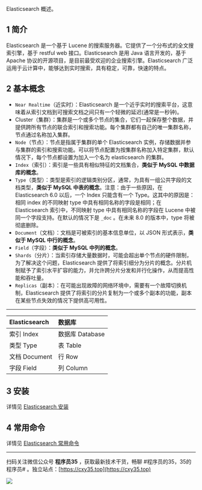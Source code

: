 Elasticsearch 概述。
<!-- more -->

## 1 简介

Elasticsearch 是一个基于 Lucene 的搜索服务器。它提供了一个分布式的全文搜索引擎，基于 restful web 接口。Elasticsearch 是用 Java 语言开发的，基于 Apache 协议的开源项目，是目前最受欢迎的企业搜索引擎。Elasticsearch 广泛运用于云计算中，能够达到实时搜索，具有稳定，可靠，快速的特点。

## 2 基本概念

- `Near Realtime`（近实时）：Elasticsearch 是一个近乎实时的搜索平台，这意味着从索引文档到可搜索文档之间只有一个轻微的延迟(通常是一秒钟)。
- Cluster（集群）：集群是一个或多个节点的集合，它们一起保存整个数据，并提供跨所有节点的联合索引和搜索功能。每个集群都有自己的唯一集群名称，节点通过名称加入集群。
- `Node`（节点）：节点是指属于集群的单个 Elasticsearch 实例，存储数据并参与集群的索引和搜索功能。可以将节点配置为按集群名称加入特定集群，默认情况下，每个节点都设置为加入一个名为 elasticsearch 的集群。
- `Index`（索引）：索引是一些具有相似特征的文档集合，**类似于 MySQL 中数据库的概念**。
- `Type`（类型）：类型是索引的逻辑类别分区，通常，为具有一组公共字段的文档类型，**类似于 MySQL 中表的概念**。注意：由于一些原因，在 Elasticsearch 6.0 以后，一个 Index 只能含有一个 Type。这其中的原因是：相同 index 的不同映射 type 中具有相同名称的字段是相同；在 Elasticsearch 索引中，不同映射 type 中具有相同名称的字段在 Lucene 中被同一个字段支持。在默认的情况下是 `_doc` 。在未来 8.0 的版本中，type 将被彻底删除。
- `Document`（文档）：文档是可被索引的基本信息单位，以 JSON 形式表示，**类似于 MySQL 中行的概念**。
- `Field`（字段）：**类似于 MySQL 中列的概念**。
- `Shards`（分片）：当索引存储大量数据时，可能会超出单个节点的硬件限制，为了解决这个问题，Elasticsearch 提供了将索引细分为分片的概念。分片机制赋予了索引水平扩容的能力，并允许跨分片分发和并行化操作，从而提高性能和吞吐量。
- `Replicas`（副本）：在可能出现故障的网络环境中，需要有一个故障切换机制，Elasticsearch 提供了将索引的分片复制为一个或多个副本的功能，副本在某些节点失效的情况下提供高可用性。

---

|Elasticsearch|数据库|
|:-|:-|
|索引 Index|数据库 Database|
|类型 Type|表 Table|
|文档 Document|行 Row|
|字段 Field|列 Column|

## 3 安装

详情见 [Elasticsearch 安装](https://www.cxy35.top/#/docs/elastic/elasticsearch-install)

## 4 常用命令

详情见 [Elasticsearch 常用命令](https://www.cxy35.top/#/docs/elastic/elasticsearch-command)


---

扫码关注微信公众号 **程序员35** ，获取最新技术干货，畅聊 #程序员的35，35的程序员# 。独立站点：[https://cxy35.top](https://cxy35.top)

![](https://oscimg.oschina.net/oscnet/up-285838b9c516db5bb1ba760f292f2346078.JPEG)